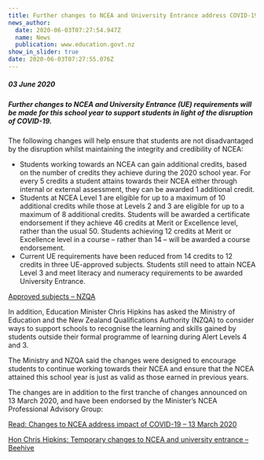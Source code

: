 ```yaml
---
title: Further changes to NCEA and University Entrance address COVID-19 impact
news_author:
  date: 2020-06-03T07:27:54.947Z
  name: News
  publication: www.education.govt.nz
show_in_slider: true
date: 2020-06-03T07:27:55.076Z
---
```

##### 03 June 2020

##### Further changes to NCEA and University Entrance (UE) requirements will be made for this school year to support students in light of the disruption of COVID-19.

The following changes will help ensure that students are not disadvantaged by the disruption whilst maintaining the integrity and credibility of NCEA:

* Students working towards an NCEA can gain additional credits, based on the number of credits they achieve during the 2020 school year. For every 5 credits a student attains towards their NCEA either through internal or external assessment, they can be awarded 1 additional credit. 
* Students at NCEA Level 1 are eligible for up to a maximum of 10 additional credits while those at Levels 2 and 3 are eligible for up to a maximum of 8 additional credits. Students will be awarded a certificate endorsement if they achieve 46 credits at Merit or Excellence level, rather than the usual 50. Students achieving 12 credits at Merit or Excellence level in a course – rather than 14 – will be awarded a course endorsement.
* Current UE requirements have been reduced from 14 credits to 12 credits in three UE-approved subjects. Students still need to attain NCEA Level 3 and meet literacy and numeracy requirements to be awarded University Entrance.

[Approved subjects – NZQA](https://www.nzqa.govt.nz/qualifications-standards/awards/university-entrance/approved-subjects/)

In addition, Education Minister Chris Hipkins has asked the Ministry of Education and the New Zealand Qualifications Authority (NZQA) to consider ways to support schools to recognise the learning and skills gained by students outside their formal programme of learning during Alert Levels 4 and 3.

The Ministry and NZQA said the changes were designed to encourage students to continue working towards their NCEA and ensure that the NCEA attained this school year is just as valid as those earned in previous years.

The changes are in addition to the first tranche of changes announced on 13 March 2020, and have been endorsed by the Minister’s NCEA Professional Advisory Group:

[Read: Changes to NCEA address impact of COVID-19 – 13 March 2020](http://www.education.govt.nz/news/changes-to-ncea-address-impact-of-covid-19/)

[Hon Chris Hipkins: Temporary changes to NCEA and university entrance – Beehive](https://www.beehive.govt.nz/release/temporary-changes-ncea-and-university-entrance-year)